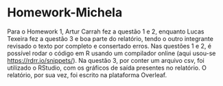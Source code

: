 # Homework-Michela

Para o Homework 1, Artur Carrah fez a questão 1 e 2, enquanto Lucas Texeira fez a questão 3 e boa parte do relatório, tendo o outro integrante revisado o texto por completo e consertado erros. Nas questões 1 e 2, é possível rodar o código em R usando um compilador online (aqui usou-se https://rdrr.io/snippets/). Na questão 3, por conter um arquivo csv, foi utilizado o RStudio, com os gráficos de saída presentes no relatório. O relatório, por sua vez, foi escrito na plataforma Overleaf.
